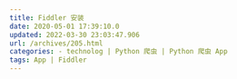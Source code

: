 ```yaml
---
title: Fiddler 安装
date: 2020-05-01 17:39:10.0
updated: 2022-03-30 23:03:47.906
url: /archives/205.html
categories: - technolog | Python 爬虫 | Python 爬虫 App
tags: App | Fiddler
---
```


